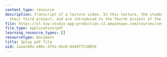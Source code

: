 ```yaml
---
content_type: resource
description: Transcript of a lecture video. In this lecture, the students present
  their third project, and are introduced to the fourth project of the class.
file: https://ol-ocw-studio-app-production.s3.amazonaws.com/courses/cms-611j-creating-video-games-fall-2014/1aaacb0ae86c375a45c00d44ff238859_9is-GrNpNvA.pdf
file_type: application/pdf
learning_resource_types: []
resourcetype: Document
title: 3play pdf file
uid: 1aaacb0a-e86c-375a-45c0-0d44ff238859
---
```

